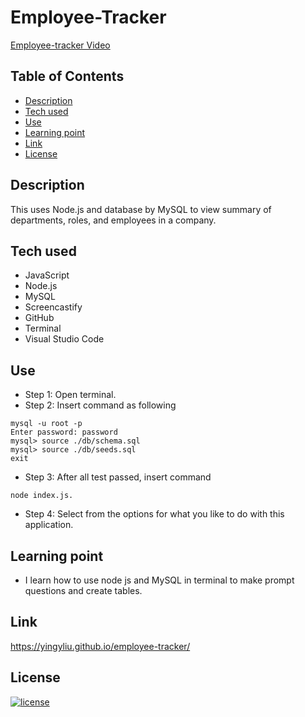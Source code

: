 # Employee-Tracker

[Employee-tracker Video](https://)

## Table of Contents
- [Description](#description)
- [Tech used](#tech-used)
- [Use](#use)
- [Learning point](#learning-point)
- [Link](#link)
- [License](#license)


## Description
This uses Node.js and database by MySQL to view summary of departments, roles, and employees in a company.


## Tech used
- JavaScript
- Node.js
- MySQL
- Screencastify
- GitHub
- Terminal
- Visual Studio Code

## Use
- Step 1: Open terminal.
- Step 2: Insert command as following
```
mysql -u root -p
Enter password: password
mysql> source ./db/schema.sql
mysql> source ./db/seeds.sql
exit

```
- Step 3: After all test passed, insert command 
```
node index.js.
```
- Step 4: Select from the options for what you like to do with this application.


## Learning point
- I learn how to use node js and MySQL in terminal to make prompt questions and create tables.

## Link
https://yingyliu.github.io/employee-tracker/

## License
[![license](https://img.shields.io/badge/license-MIT-blue)](https://shields.io)